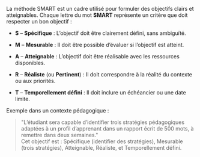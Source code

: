 
La méthode SMART est un cadre utilisé pour formuler des objectifs clairs et atteignables. Chaque lettre du mot **SMART** représente un critère que doit respecter un bon objectif :

- **S** – **Spécifique** : L’objectif doit être clairement défini, sans ambiguïté.
    
- **M** – **Mesurable** : Il doit être possible d’évaluer si l’objectif est atteint.
    
- **A** – **Atteignable** : L’objectif doit être réalisable avec les ressources disponibles.
    
- **R** – **Réaliste** (ou **Pertinent**) : Il doit correspondre à la réalité du contexte ou aux priorités.
    
- **T** – **Temporellement défini** : Il doit inclure un échéancier ou une date limite.
    

Exemple dans un contexte pédagogique :

> "L’étudiant sera capable d’identifier trois stratégies pédagogiques adaptées à un profil d’apprenant dans un rapport écrit de 500 mots, à remettre dans deux semaines."  
> Cet objectif est : Spécifique (identifier des stratégies), Mesurable (trois stratégies), Atteignable, Réaliste, et Temporellement défini.
